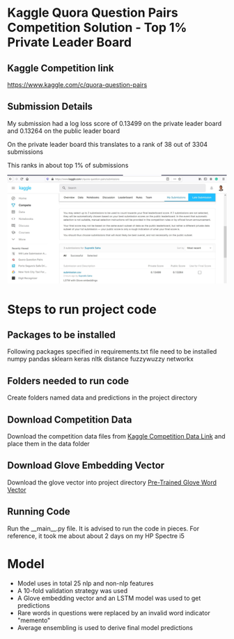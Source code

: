 # Kaggle Quora Question Pairs Competition Solution - Top 1% Private Leader Board

## Kaggle Competition link

https://www.kaggle.com/c/quora-question-pairs

## Submission Details

My submission had a log loss score of 0.13499 on the private leader board 
and 0.13264 on the public leader board

On the private leader board this translates to a rank of 38 out of 3304 submissions 

This ranks in about top 1% of submissions

![My Submission](images/kaggle_submission_score.jpg)

# Steps to run project code

## Packages to be installed

Following packages specified in requirements.txt file need to be installed
numpy
pandas
sklearn
keras
nltk
distance
fuzzywuzzy
networkx

## Folders needed to run code

Create folders named data and predictions in the project directory

## Download Competition Data

Download the competition data files from [Kaggle Competition Data Link](https://www.kaggle.com/c/quora-question-pairs/data) and place them in the data folder

## Download Glove Embedding Vector

Download the glove vector into project directory [Pre-Trained Glove Word Vector](https://nlp.stanford.edu/projects/glove)
 
## Running Code

Run the \_\_main__.py file. It is advised to run the code in pieces. For reference, it took me about about 2 days on my HP Spectre i5

# Model

- Model uses in total 25 nlp and non-nlp features
- A 10-fold validation strategy was used
- A Glove embedding vector and an LSTM model was used to get predictions
- Rare words in questions were replaced by an invalid word indicator "memento"
- Average ensembling is used to derive final model predictions